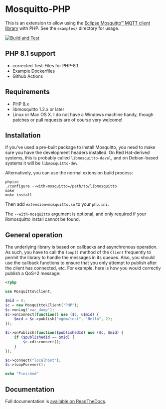 # Mosquitto-PHP

This is an extension to allow using the [Eclipse Mosquitto™ MQTT client library](http://mosquitto.org) with PHP. See the `examples/` directory for usage.

[![Build and Test](https://github.com/ronfoerster/Mosquitto-PHP-1/actions/workflows/build-and-test.yml/badge.svg)](https://github.com/ronfoerster/Mosquitto-PHP-1/actions/workflows/build-and-test.yml)

## PHP 8.1 support
* corrected Test-Files for PHP-8.1
* Example Dockerfiles
* Github Actions 

## Requirements

* PHP 8.x
* libmosquitto 1.2.x or later
* Linux or Mac OS X. I do not have a Windows machine handy, though patches or
  pull requests are of course very welcome!

## Installation

If you've used a pre-built package to install Mosquitto, you need to make sure you have the development headers installed. On Red Hat-derived systems, this is probably called `libmosquitto-devel`, and on Debian-based systems it will be `libmosquitto-dev`.

Alternatively, you can use the normal extension build process:

````
phpize
./configure --with-mosquitto=/path/to/libmosquitto
make
make install
````

Then add `extension=mosquitto.so` to your `php.ini`.

The `--with-mosquitto` argument is optional, and only required if your
libmosquitto install cannot be found.

## General operation

The underlying library is based on callbacks and asynchronous operation. As such, you have to call the `loop()` method of the `Client` frequently to permit the library to handle the messages in its queues. Also, you should use the callback functions to ensure that you only attempt to publish after the client has connected, etc. For example, here is how you would correctly publish a QoS=2 message:

```php
<?php

use Mosquitto\Client;

$mid = 0;
$c = new Mosquitto\Client("PHP");
$c->onLog('var_dump');
$c->onConnect(function() use ($c, &$mid) {
    $mid = $c->publish("mgdm/test", "Hello", 2);
});

$c->onPublish(function($publishedId) use ($c, $mid) {
    if ($publishedId == $mid) {
        $c->disconnect();
    }
});

$c->connect("localhost");
$c->loopForever();

echo "Finished"
```

## Documentation

Full documentation is [available on ReadTheDocs](http://mosquitto-php.readthedocs.io/).


